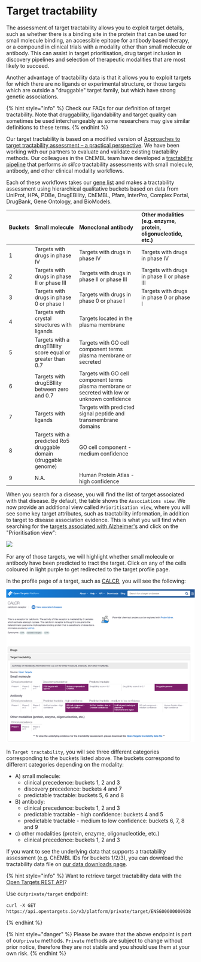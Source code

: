 # Target tractability

The assessment of target tractability allows you to exploit target details, such as whether there is a binding site in the protein that can be used for small molecule binding, an accessible epitope for antibody based therapy, or a compound in clinical trials with a modality other than small molecule or antibody. This can assist in target prioritisation, drug target inclusion in discovery pipelines and selection of therapeutic modalities that are most likely to succeed.

Another advantage of tractability data is that it allows you to exploit targets for which there are no ligands or experimental structure, or those targets which are outside a "druggable" target family, but which have strong genetic associations.

{% hint style="info" %}
Check our FAQs for our definition of target tractability. Note that druggability, ligandability and target quality can sometimes be used interchangeably as some researchers may give similar definitions to these terms. 
{% endhint %}

Our target tractability is based on a modified version of [Approaches to target tractability assessment – a practical perspective](https://pubs.rsc.org/en/content/articlelanding/2018/md/c7md00633k#!divAbstract). We have been working with our partners to evaluate and validate existing tractability methods. Our colleagues in the ChEMBL team have developed a [tractability pipeline](https://github.com/melschneider/tractability_pipeline_v2) that performs _in silico_ tractability assessments with small molecule, antibody, and other clinical modality workflows. 

Each of these workflows takes our [gene list](https://www.targetvalidation.org/downloads/data) and makes a tractability assessment using hierarchical qualitative buckets based on data from UniProt, HPA, PDBe, DrugEBIlity, ChEMBL, Pfam, InterPro, Complex Portal, DrugBank, Gene Ontology, and BioModels. 

| Buckets | Small molecule                                             | Monoclonal antibody | Other modalities \(e.g. enzyme, protein, oligonucleotide, etc.\) |
| :--- | :--- | :--- | :--- |
| 1 | Targets with drugs in phase IV | Targets with drugs in phase IV | Targets with drugs in phase IV |
| 2 | Targets with drugs in phase II or phase III | Targets with drugs in phase II or phase III | Targets with drugs in phase II or phase III |
| 3 | Targets with drugs in phase 0 or phase I | Targets with drugs in phase 0 or phase I | Targets with drugs in phase 0 or phase I |
| 4 | Targets with crystal structures with ligands  | Targets located in the plasma membrane  |  |
| 5 | Targets with a drugEBIlity score equal or greater than 0.7 | Targets with GO cell component terms plasma membrane or secreted |  |
| 6 | Targets with drugEBIlity between zero and 0.7 | Targets with GO cell component terms plasma membrane or secreted with low or unknown confidence |  |
| 7 | Targets with ligands | Targets with predicted signal peptide and transmembrane domains |  |
| 8 | Targets with a predicted Ro5 druggable domain \(druggable genome\) | GO cell component - medium confidence |  |
| 9 | N.A. | Human Protein Atlas - high confidence |  |

When you search for a disease, you will find the list of target associated with that disease. By default, the table shows the `Associations view`. We now provide an additional view called `Prioritisation view`, where you will see some key target attributes, such as tractability information, in addition to target to disease association evidence. This is what you will find when searching for the [targets associated with Alzheimer's](https://www.targetvalidation.org/disease/EFO_0000249/associations) and click on the "Prioritisation view":

![](../.gitbook/assets/screen-shot-2018-11-23-at-17.09.13.png)

For any of those targets, we will highlight whether small molecule or antibody have been predicted to tract the target. Click on any of the cells coloured in light purple to get redirected to the target profile page. 

In the profile page of a target, such as [CALCR](https://www.targetvalidation.org/target/ENSG00000004948), you will see the following:

![](../.gitbook/assets/screenshot-2020-04-24-at-12.07.21.png)

In `Target tractability`, you will see three different categories corresponding to the buckets listed above. The buckets correspond to different categories depending on the modality:

* A\) small molecule: 
  * clinical precedence: buckets 1, 2 and 3
  * discovery precedence: buckets 4 and 7
  * predictable tractable: buckets 5, 6 and 8
* B\) antibody:
  * clinical precedence: buckets 1, 2 and 3
  * predictable tractable - high confidence: buckets 4 and 5
  * predictable tractable - medium to low confidence: buckets 6, 7, 8 and 9
* c\) other modalities \(protein, enzyme, oligonucleotide, etc.\)
  * clinical precedence: buckets 1, 2 and 3

If you want to see the underlying data that supports a tractability assessment \(e.g. ChEMBL IDs for buckets 1/2/3\), you can download the tractability data file on [our data downloads page](https://www.targetvalidation.org/downloads/data). 

{% hint style="info" %}
Want to retrieve target tractability data with the [Open Targets REST API](https://api.opentargets.io/v3/platform/docs/swagger-ui)? 

Use our`private/target` endpoint:

```
curl -X GET https://api.opentargets.io/v3/platform/private/target/ENSG00000000938
```
{% endhint %}

{% hint style="danger" %}
Please be aware that the above endpoint is part of our`private` methods. `Private` methods are subject to change without prior notice, therefore they are not stable and you should use them at your own risk.
{% endhint %}

